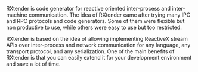 
RXtender is code generator for reactive oriented inter-process and
inter-machine communication. The idea of RXtender came after trying many IPC
and RPC protocols and code generators. Some of them were flexible but non
productive to use, while others were easy to use but too restricted.

RXtender is based on the idea of allowing implementing ReactiveX stream APIs
over inter-process and network communication for any language, any transport
protocol, and any serialization. One of the main benefits of RXtender is that
you can easily extend it for your development environment and save a lot of
time.
